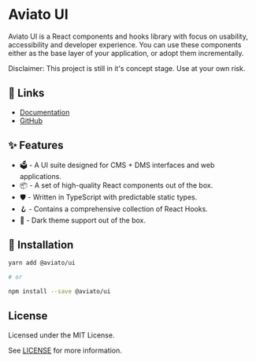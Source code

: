 # Aviato UI

Aviato UI is a React components and hooks library with focus on usability, accessibility and developer experience.
You can use these components either as the base layer of your application, or adopt them incrementally.

Disclaimer: This project is still in it's concept stage. Use at your own risk.

## 🔗 Links

- [Documentation](https://aviato.design/)
- [GitHub](https://github.com/atelier-saulx/aviato-ui#readme)

## ✨ Features

- 🗳 - A UI suite designed for CMS + DMS interfaces and web applications.
- 📦 - A set of high-quality React components out of the box.
- 🛡 - Written in TypeScript with predictable static types.
- 🪝 - Contains a comprehensive collection of React Hooks.
- 🌙 - Dark theme support out of the box.

## 📡 Installation

```bash
yarn add @aviato/ui

# or

npm install --save @aviato/ui
```

## License

Licensed under the MIT License.

See [LICENSE](./LICENSE) for more information.
